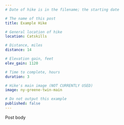 ```yaml
---
# Date of hike is in the filename; the starting date

# The name of this post
title: Example Hike

# General location of hike
location: Catskills

# Distance, miles
distance: 14

# Elevation gain, feet
elev_gain: 1120

# Time to complete, hours
duration: 3

# Hike's main image (NOT CURRENTLY USED)
image: ny-greene-twin-main

# Do not output this example
published: false
---
```


Post body
